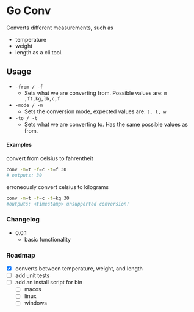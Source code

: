# Go Conv

Converts different measurements, such as 
- temperature
- weight
- length
as a cli tool.

## Usage
  - `-from / -f`
    - Sets what we are converting from. Possible values are: `m ,ft,kg,lb,c,f`
- `-mode / -m`
    - Sets the conversion mode, expected values are: `t, l, w`
- `-to / -t`
    - Sets what we are converting to. Has the same possible values as from. 

#### Examples
convert from celsius to fahrentheit
```bash
conv -m=t -f=c -t=f 30
# outputs: 30
```
erroneously convert celsius to kilograms
```bash
conv -m=t -f=c -t=kg 30
#outputs: <timestamp> unsupported conversion!
```

### Changelog

- 0.0.1
    - basic functionality

### Roadmap

- [x] converts between temperature, weight, and length
- [ ] add unit tests 
- [ ] add an install script for bin
    - [ ] macos
    - [ ] linux
    - [ ] windows